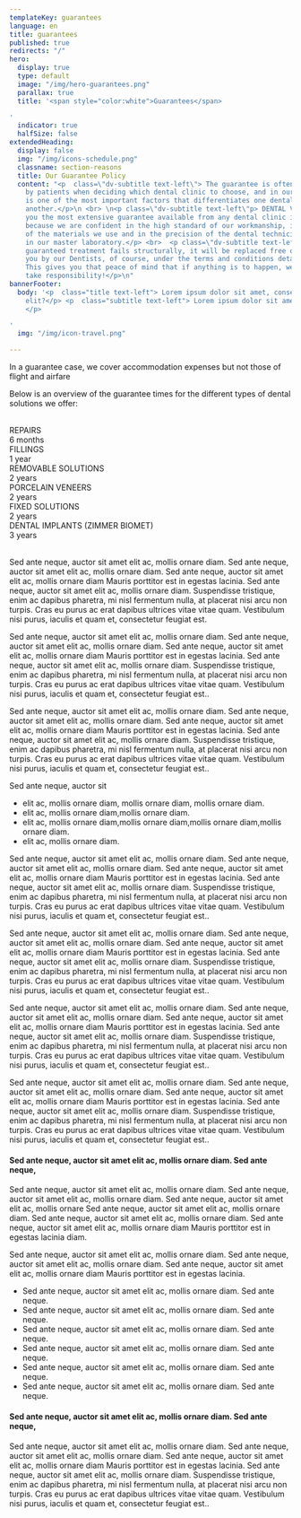 ```yaml
---
templateKey: guarantees
language: en
title: guarantees
published: true
redirects: "/"
hero:
  display: true
  type: default
  image: "/img/hero-guarantees.png"
  parallax: true
  title: '<span style="color:white">Guarantees</span>

'
  indicator: true
  halfSize: false
extendedHeading:
  display: false
  img: "/img/icons-schedule.png"
  classname: section-reasons
  title: Our Guarantee Policy
  content: "<p  class=\"dv-subtitle text-left\"> The guarantee is often overlooked
    by patients when deciding which dental clinic to choose, and in our opinion, it
    is one of the most important factors that differentiates one dental center from
    another.</p>\n <br> \n<p class=\"dv-subtitle text-left\"p> DENTAL VIP can offer
    you the most extensive guarantee available from any dental clinic in Venezuela
    because we are confident in the high standard of our workmanship, in the quality
    of the materials we use and in the precision of the dental technicians who work
    in our master laboratory.</p> <br>  <p class=\"dv-subtitle text-left\"p> If our
    guaranteed treatment fails structurally, it will be replaced free of charge for
    you by our Dentists, of course, under the terms and conditions detailed below.
    This gives you that peace of mind that if anything is to happen, we are here to
    take responsibility!</p>\n"
bannerFooter:
  body: '<p  class="title text-left"> Lorem ipsum dolor sit amet, consectetur adipiscing
    elit?</p> <p  class="subtitle text-left"> Lorem ipsum dolor sit amet, <b>Nullam</b>
    </p>

'
  img: "/img/icon-travel.png"

---
```

<div class="green message"> In a guarantee case, we cover accommodation expenses but not those of flight and airfare </div> <p> Below is an overview of the guarantee times for the different types of dental solutions we offer: </p> <br> <div class="percentaje"> <div class="progress-bar"> <span class="progress-bar-fill" style="width: 17%;"></span> </div> <div class="title">REPAIRS</div> <div class="time">6 months</div> </div> <div class="percentaje"> <div class="progress-bar"> <span class="progress-bar-fill" style="width: 34%;"></span> </div> <div class="title">FILLINGS</div> <div class="time">1 year</div> </div> <div class="percentaje"> <div class="progress-bar"> <span class="progress-bar-fill" style="width: 68%;"></span> </div> <div class="title">REMOVABLE SOLUTIONS</div> <div class="time">2 years</div> </div> <div class="percentaje"> <div class="progress-bar"> <span class="progress-bar-fill" style="width: 68%;"></span> </div> <div class="title">PORCELAIN VENEERS</div> <div class="time">2 years</div> </div> <div class="percentaje"> <div class="progress-bar"> <span class="progress-bar-fill" style="width: 68%;"></span> </div> <div class="title">FIXED SOLUTIONS</div> <div class="time">2 years</div> </div> <div class="percentaje"> <div class="progress-bar"> <span class="progress-bar-fill" style="width: 100%;"></span> </div> <div class="title">DENTAL IMPLANTS (ZIMMER BIOMET)</div> <div class="time">3 years</div> </div> <br> <p> Sed ante neque, auctor sit amet elit ac, mollis ornare diam. Sed ante neque, auctor sit amet elit ac, mollis ornare diam. Sed ante neque, auctor sit amet elit ac, mollis ornare diam Mauris porttitor est in egestas lacinia. Sed ante neque, auctor sit amet elit ac, mollis ornare diam. Suspendisse tristique, enim ac dapibus pharetra, mi nisl fermentum nulla, at placerat nisi arcu non turpis. Cras eu purus ac erat dapibus ultrices vitae vitae quam. Vestibulum nisi purus, iaculis et quam et, consectetur feugiat est. </p> <p> Sed ante neque, auctor sit amet elit ac, mollis ornare diam. Sed ante neque, auctor sit amet elit ac, mollis ornare diam. Sed ante neque, auctor sit amet elit ac, mollis ornare diam Mauris porttitor est in egestas lacinia. Sed ante neque, auctor sit amet elit ac, mollis ornare diam. Suspendisse tristique, enim ac dapibus pharetra, mi nisl fermentum nulla, at placerat nisi arcu non turpis. Cras eu purus ac erat dapibus ultrices vitae vitae quam. Vestibulum nisi purus, iaculis et quam et, consectetur feugiat est.. </p> <p> Sed ante neque, auctor sit amet elit ac, mollis ornare diam. Sed ante neque, auctor sit amet elit ac, mollis ornare diam. Sed ante neque, auctor sit amet elit ac, mollis ornare diam Mauris porttitor est in egestas lacinia. Sed ante neque, auctor sit amet elit ac, mollis ornare diam. Suspendisse tristique, enim ac dapibus pharetra, mi nisl fermentum nulla, at placerat nisi arcu non turpis. Cras eu purus ac erat dapibus ultrices vitae vitae quam. Vestibulum nisi purus, iaculis et quam et, consectetur feugiat est.. </p> <div class="message red"> Sed ante neque, auctor sit <ul> <li>elit ac, mollis ornare diam, mollis ornare diam, mollis ornare diam.</li> <li>elit ac, mollis ornare diam,mollis ornare diam.</li> <li>elit ac, mollis ornare diam,mollis ornare diam,mollis ornare diam,mollis ornare diam.</li> <li>elit ac, mollis ornare diam.</li> </ul> </div> <p> Sed ante neque, auctor sit amet elit ac, mollis ornare diam. Sed ante neque, auctor sit amet elit ac, mollis ornare diam. Sed ante neque, auctor sit amet elit ac, mollis ornare diam Mauris porttitor est in egestas lacinia. Sed ante neque, auctor sit amet elit ac, mollis ornare diam. Suspendisse tristique, enim ac dapibus pharetra, mi nisl fermentum nulla, at placerat nisi arcu non turpis. Cras eu purus ac erat dapibus ultrices vitae vitae quam. Vestibulum nisi purus, iaculis et quam et, consectetur feugiat est.. </p> <p> Sed ante neque, auctor sit amet elit ac, mollis ornare diam. Sed ante neque, auctor sit amet elit ac, mollis ornare diam. Sed ante neque, auctor sit amet elit ac, mollis ornare diam Mauris porttitor est in egestas lacinia. Sed ante neque, auctor sit amet elit ac, mollis ornare diam. Suspendisse tristique, enim ac dapibus pharetra, mi nisl fermentum nulla, at placerat nisi arcu non turpis. Cras eu purus ac erat dapibus ultrices vitae vitae quam. Vestibulum nisi purus, iaculis et quam et, consectetur feugiat est.. </p> <p> Sed ante neque, auctor sit amet elit ac, mollis ornare diam. Sed ante neque, auctor sit amet elit ac, mollis ornare diam. Sed ante neque, auctor sit amet elit ac, mollis ornare diam Mauris porttitor est in egestas lacinia. Sed ante neque, auctor sit amet elit ac, mollis ornare diam. Suspendisse tristique, enim ac dapibus pharetra, mi nisl fermentum nulla, at placerat nisi arcu non turpis. Cras eu purus ac erat dapibus ultrices vitae vitae quam. Vestibulum nisi purus, iaculis et quam et, consectetur feugiat est.. </p> <p> Sed ante neque, auctor sit amet elit ac, mollis ornare diam. Sed ante neque, auctor sit amet elit ac, mollis ornare diam. Sed ante neque, auctor sit amet elit ac, mollis ornare diam Mauris porttitor est in egestas lacinia. Sed ante neque, auctor sit amet elit ac, mollis ornare diam. Suspendisse tristique, enim ac dapibus pharetra, mi nisl fermentum nulla, at placerat nisi arcu non turpis. Cras eu purus ac erat dapibus ultrices vitae vitae quam. Vestibulum nisi purus, iaculis et quam et, consectetur feugiat est.. </p> <h4> Sed ante neque, auctor sit amet elit ac, mollis ornare diam. Sed ante neque, </h4> <p> Sed ante neque, auctor sit amet elit ac, mollis ornare diam. Sed ante neque, auctor sit amet elit ac, mollis ornare diam. Sed ante neque, auctor sit amet elit ac, mollis ornare Sed ante neque, auctor sit amet elit ac, mollis ornare diam. Sed ante neque, auctor sit amet elit ac, mollis ornare diam. Sed ante neque, auctor sit amet elit ac, mollis ornare diam Mauris porttitor est in egestas lacinia diam. </p> <p> Sed ante neque, auctor sit amet elit ac, mollis ornare diam. Sed ante neque, auctor sit amet elit ac, mollis ornare diam. Sed ante neque, auctor sit amet elit ac, mollis ornare diam Mauris porttitor est in egestas lacinia. </p> <ul class="check-list"> <li> <i class="icon-check circle"></i> Sed ante neque, auctor sit amet elit ac, mollis ornare diam. Sed ante neque. </li> <li> <i class="icon-check circle"></i> Sed ante neque, auctor sit amet elit ac, mollis ornare diam. Sed ante neque. </li> <li> <i class="icon-check circle"></i> Sed ante neque, auctor sit amet elit ac, mollis ornare diam. Sed ante neque. </li> <li> <i class="icon-check circle"></i> Sed ante neque, auctor sit amet elit ac, mollis ornare diam. Sed ante neque. </li> <li> <i class="icon-check circle"></i> Sed ante neque, auctor sit amet elit ac, mollis ornare diam. Sed ante neque. </li> <li> <i class="icon-check circle"></i> Sed ante neque, auctor sit amet elit ac, mollis ornare diam. Sed ante neque. </li> </ul> <h4> Sed ante neque, auctor sit amet elit ac, mollis ornare diam. Sed ante neque, </h4> <p> Sed ante neque, auctor sit amet elit ac, mollis ornare diam. Sed ante neque, auctor sit amet elit ac, mollis ornare diam. Sed ante neque, auctor sit amet elit ac, mollis ornare diam Mauris porttitor est in egestas lacinia. Sed ante neque, auctor sit amet elit ac, mollis ornare diam. Suspendisse tristique, enim ac dapibus pharetra, mi nisl fermentum nulla, at placerat nisi arcu non turpis. Cras eu purus ac erat dapibus ultrices vitae vitae quam. Vestibulum nisi purus, iaculis et quam et, consectetur feugiat est.. </p>